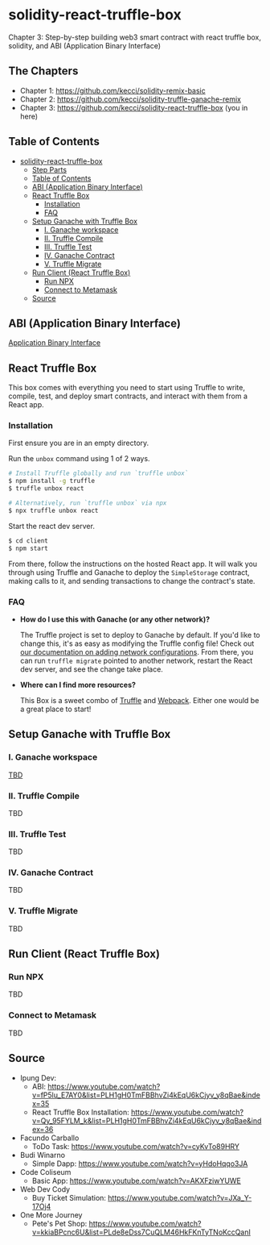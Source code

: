 # solidity-react-truffle-box
Chapter 3: Step-by-step building web3 smart contract with react truffle box, solidity, and ABI (Application Binary Interface)

## The Chapters
- Chapter 1: https://github.com/kecci/solidity-remix-basic
- Chapter 2: https://github.com/kecci/solidity-truffle-ganache-remix
- Chapter 3: https://github.com/kecci/solidity-react-truffle-box (you in here)

## Table of Contents
- [solidity-react-truffle-box](#solidity-react-truffle-box)
  - [Step Parts](#step-parts)
  - [Table of Contents](#table-of-contents)
  - [ABI (Application Binary Interface)](#abi-application-binary-interface)
  - [React Truffle Box](#react-truffle-box)
    - [Installation](#installation)
    - [FAQ](#faq)
  - [Setup Ganache with Truffle Box](#setup-ganache-with-truffle-box)
    - [I. Ganache workspace](#i-ganache-workspace)
    - [II. Truffle Compile](#ii-truffle-compile)
    - [III. Truffle Test](#iii-truffle-test)
    - [IV. Ganache Contract](#iv-ganache-contract)
    - [V. Truffle Migrate](#v-truffle-migrate)
  - [Run Client (React Truffle Box)](#run-client-react-truffle-box)
    - [Run NPX](#run-npx)
    - [Connect to Metamask](#connect-to-metamask)
  - [Source](#source)

## ABI (Application Binary Interface)
[Application Binary Interface](https://www.youtube.com/watch?v=fP5lu_E7AY0&list=PLH1gH0TmFBBhvZi4kEqU6kCjyv_y8qBae&index=35)

## React Truffle Box
This box comes with everything you need to start using Truffle to write, compile, test, and deploy smart contracts, and interact with them from a React app.

### Installation

First ensure you are in an empty directory.

Run the `unbox` command using 1 of 2 ways.

```sh
# Install Truffle globally and run `truffle unbox`
$ npm install -g truffle
$ truffle unbox react
```

```sh
# Alternatively, run `truffle unbox` via npx
$ npx truffle unbox react
```

Start the react dev server.

```sh
$ cd client
$ npm start
```

From there, follow the instructions on the hosted React app. It will walk you through using Truffle and Ganache to deploy the `SimpleStorage` contract, making calls to it, and sending transactions to change the contract's state.

### FAQ

- __How do I use this with Ganache (or any other network)?__

  The Truffle project is set to deploy to Ganache by default. If you'd like to change this, it's as easy as modifying the Truffle config file! Check out [our documentation on adding network configurations](https://trufflesuite.com/docs/truffle/reference/configuration/#networks). From there, you can run `truffle migrate` pointed to another network, restart the React dev server, and see the change take place.

- __Where can I find more resources?__

  This Box is a sweet combo of [Truffle](https://trufflesuite.com) and [Webpack](https://webpack.js.org). Either one would be a great place to start!

## Setup Ganache with Truffle Box

### I. Ganache workspace
[TBD](https://www.youtube.com/watch?v=Qy_95FYLM_k&list=PLH1gH0TmFBBhvZi4kEqU6kCjyv_y8qBae&index=36)

### II. Truffle Compile
TBD

### III. Truffle Test
TBD

### IV. Ganache Contract
TBD

### V. Truffle Migrate
TBD

## Run Client (React Truffle Box)

### Run NPX
TBD

### Connect to Metamask
TBD

## Source
- Ipung Dev:
  - ABI: https://www.youtube.com/watch?v=fP5lu_E7AY0&list=PLH1gH0TmFBBhvZi4kEqU6kCjyv_y8qBae&index=35
  - React Truffle Box Installation: https://www.youtube.com/watch?v=Qy_95FYLM_k&list=PLH1gH0TmFBBhvZi4kEqU6kCjyv_y8qBae&index=36
- Facundo Carballo
  - ToDo Task: https://www.youtube.com/watch?v=cyKvTo89HRY
- Budi Winarno
  - Simple Dapp: https://www.youtube.com/watch?v=yHdoHqqo3JA
- Code Coliseum
  - Basic App: https://www.youtube.com/watch?v=AKXFziwYUWE
- Web Dev Cody
  - Buy Ticket Simulation: https://www.youtube.com/watch?v=JXa_Y-17Oj4
- One More Journey
  - Pete's Pet Shop: https://www.youtube.com/watch?v=kkiaBPcnc6U&list=PLde8eDss7CuQLM46HkFKnTyTNoKccQanI
